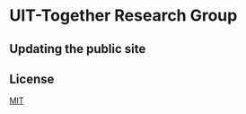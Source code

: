 # UIT-Together Research Group 

## Updating the public site

## License

[MIT](http://opensource.org/licenses/MIT)
